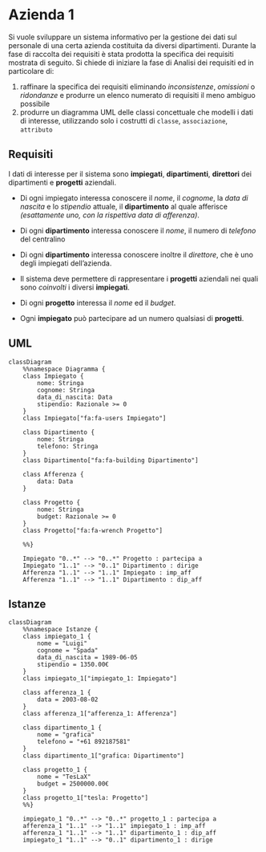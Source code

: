# Azienda 1

Si vuole sviluppare un sistema informativo per la gestione dei dati sul personale di una certa azienda costituita da diversi dipartimenti. Durante la fase di raccolta dei requisiti è stata prodotta la specifica dei requisiti mostrata di seguito. Si chiede di iniziare la fase di Analisi dei requisiti ed in particolare di:

1. raffinare la specifica dei requisiti eliminando _inconsistenze_, _omissioni_ o _ridondanze_ e produrre un elenco numerato di requisiti il meno ambiguo possibile
2. produrre un diagramma UML delle classi concettuale che modelli i dati di interesse, utilizzando solo i costrutti di `classe`, `associazione`, `attributo`

## Requisiti

I dati di interesse per il sistema sono **impiegati**, **dipartimenti**, **direttori** dei dipartimenti e **progetti** aziendali.

- Di ogni impiegato interessa conoscere il _nome_, il _cognome_, la _data di nascita_ e lo _stipendio_ attuale, il **dipartimento** al quale afferisce _(esattamente uno, con la rispettiva data di afferenza)_.

- Di ogni **dipartimento** interessa conoscere il _nome_, il numero di _telefono_ del centralino

<!-- , e la data di afferenza di ognuno degli impiegati che vi lavorano. -->

- Di ogni **dipartimento** interessa conoscere inoltre il _direttore_, che è uno degli impiegati dell’azienda.

<!-- Il direttore afferisce al dipartimento che dirige, e, visto che il direttore è un impiegato, può afferire ad un solo dipartimento -->

- Il sistema deve permettere di rappresentare i **progetti** aziendali nei quali sono _coinvolti_ i diversi **impiegati**.

- Di ogni **progetto** interessa il _nome_ ed il _budget_.

- Ogni **impiegato** può partecipare ad un numero qualsiasi di **progetti**.

<style>
    .edgeLabel {
        position: relative !important;
        z-index: 10 !important;
        background: lightgray;
    }
</style>

## UML

```mermaid
classDiagram
	%%namespace Diagramma {
    class Impiegato {
        nome: Stringa
        cognome: Stringa
        data_di_nascita: Data
        stipendio: Razionale >= 0
    }
    class Impiegato["fa:fa-users Impiegato"]

    class Dipartimento {
        nome: Stringa
        telefono: Stringa
    }
    class Dipartimento["fa:fa-building Dipartimento"]

    class Afferenza {
        data: Data
    }

    class Progetto {
        nome: Stringa
        budget: Razionale >= 0
    }
    class Progetto["fa:fa-wrench Progetto"]

	%%}

	Impiegato "0..*" --> "0..*" Progetto : partecipa a
	Impiegato "1..1" --> "0..1" Dipartimento : dirige
	Afferenza "1..1" --> "1..1" Impiegato : imp_aff
	Afferenza "1..1" --> "1..1" Dipartimento : dip_aff
```

<!-- namespace Istanze { -->
<!-- 	class impiegato_1 { -->
<!-- 		nome = "Luigi" -->
<!-- 		cognome = "Spada" -->
<!-- 		data_di_nascita = 1989-06-05 -->
<!-- 		stipendio = 1350.00€ -->
<!-- 	} -->
<!-- 	class impiegato_1["impiegato_1: Impiegato"] -->
<!---->
<!-- 	class afferenza_1 { -->
<!-- 		data = 2003-08-02 -->
<!-- 	} -->
<!-- 	class afferenza_1["afferenza_1: Afferenza"] -->
<!---->
<!-- 	class dipartimento_1 { -->
<!-- 		nome = "grafica" -->
<!-- 		telefono = "+61 892187581" -->
<!-- 	} -->
<!-- 	class dipartimento_1["grafica: Dipartimento"] -->
<!---->
<!-- 	class progetto_1 { -->
<!-- 		nome = "TesLaX" -->
<!-- 		budget = 2500000.00€ -->
<!-- 	} -->
<!-- 	class progetto_1["tesla: Progetto"] -->
<!-- } -->

<!-- impiegato_1 ..> Impiegato : <i><< istanza di >></i> -->
<!-- dipartimento_1 ..> Dipartimento : <i><< istanza di >></i> -->
<!-- progetto_1 ..> Progetto : <i><< istanza di >></i> -->
<!-- afferenza_1 ..> Afferenza : <i><< istanza di >></i> -->

## Istanze

```mermaid
classDiagram
	%%namespace Istanze {
    class impiegato_1 {
        nome = "Luigi"
        cognome = "Spada"
        data_di_nascita = 1989-06-05
        stipendio = 1350.00€
    }
    class impiegato_1["impiegato_1: Impiegato"]

    class afferenza_1 {
        data = 2003-08-02
    }
    class afferenza_1["afferenza_1: Afferenza"]

    class dipartimento_1 {
        nome = "grafica"
        telefono = "+61 892187581"
    }
    class dipartimento_1["grafica: Dipartimento"]

    class progetto_1 {
        nome = "TesLaX"
        budget = 2500000.00€
    }
    class progetto_1["tesla: Progetto"]
	%%}

	impiegato_1 "0..*" --> "0..*" progetto_1 : partecipa a
	afferenza_1 "1..1" --> "1..1" impiegato_1 : imp_aff
	afferenza_1 "1..1" --> "1..1" dipartimento_1 : dip_aff
	impiegato_1 "1..1" --> "0..1" dipartimento_1 : dirige
```


<!-- afferenza_1 --|> impiegato_1 : impiegato_afferenza -->
<!-- afferenza_1 --|> dipartimento_1 : dipartimento_afferenza -->
<!-- impiegato_1 --|> dipartimento_1 : dirige -->
<!-- impiegato_1 --|> progetto_1 : partecipa a -->
<style>
	.er.relationshipLine{
		marker-start: none;
		marker-end: none;
	}
	.er.attributeBoxEven {
		/* 	The box containing attributes on even-numbered rows  */ 
	}
	.er.attributeBoxOdd {
		/* 	The box containing attributes on odd-numbered rows  */ 
	}
	.er.entityBox {
		/* 	The box representing an entity  */ 
	}
	.er.entityLabel {
		/* 	The label for an entity  */ 
	}
	.er.relationshipLabel {
		/* 	The label for a relationship  */ 
	}
	.er.relationshipLabelBox {
		/* 	The box surrounding a relationship label  */ 
	}
	.er.relationshipLine {
		/* 	The line representing a relationship between entities  */ 
	}
</style>
